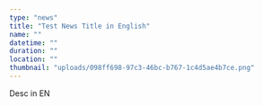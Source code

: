 ```yaml
---
type: "news"
title: "Test News Title in English"
name: ""
datetime: ""
duration: ""
location: ""
thumbnail: "uploads/098ff698-97c3-46bc-b767-1c4d5ae4b7ce.png"
---
```


Desc in EN